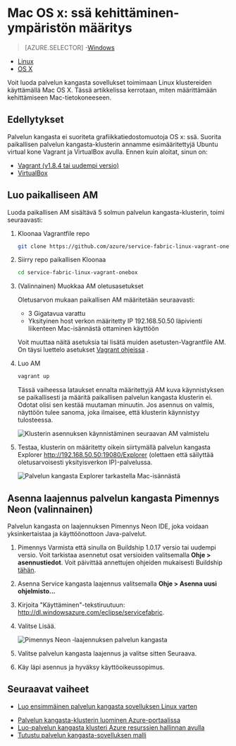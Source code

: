 <properties
   pageTitle="Mac OS x: ssä kehittäminen-ympäristön määritys | Microsoft Azure"
   description="Asenna suorituksenaikainen, SDK ja työkalut ja luoda paikallisen kehittäminen klusterin. Kun olet suorittanut tämän asetuksen, sinun on valmis-sovelluksia Mac OS x: ssä."
   services="service-fabric"
   documentationCenter=".net"
   authors="seanmck"
   manager="timlt"
   editor=""/>

<tags
   ms.service="service-fabric"
   ms.devlang="dotNet"
   ms.topic="get-started-article"
   ms.tgt_pltfrm="NA"
   ms.workload="NA"
   ms.date="09/25/2016"
   ms.author="seanmck"/>

# <a name="set-up-your-development-environment-on-mac-os-x"></a>Mac OS x: ssä kehittäminen-ympäristön määritys

> [AZURE.SELECTOR]
-[Windows](service-fabric-get-started.md)
- [Linux](service-fabric-get-started-linux.md)
- [OS X](service-fabric-get-started-mac.md)

Voit luoda palvelun kangasta sovellukset toimimaan Linux klustereiden käyttämällä Mac OS X. Tässä artikkelissa kerrotaan, miten määrittämään kehittämiseen Mac-tietokoneeseen.

## <a name="prerequisites"></a>Edellytykset

Palvelun kangasta ei suoriteta grafiikkatiedostomuotoja OS x: ssä. Suorita paikallisen palvelun kangasta-klusterin annamme esimääritettyjä Ubuntu virtual kone Vagrant ja VirtualBox avulla. Ennen kuin aloitat, sinun on:

- [Vagrant (v1.8.4 tai uudempi versio)](http://wwww.vagrantup.com/downloads)
- [VirtualBox](http://www.virtualbox.org/wiki/Downloads)

## <a name="create-the-local-vm"></a>Luo paikalliseen AM

Luoda paikallisen AM sisältävä 5 solmun palvelun kangasta-klusterin, toimi seuraavasti:

1. Kloonaa Vagrantfile repo

    ```bash
    git clone https://github.com/azure/service-fabric-linux-vagrant-onebox.git
    ```

2. Siirry repo paikallisen Kloonaa

    ```bash
    cd service-fabric-linux-vagrant-onebox
    ```

3. (Valinnainen) Muokkaa AM oletusasetukset

    Oletusarvon mukaan paikallisen AM määritetään seuraavasti:

    - 3 Gigatavua varattu
    - Yksityinen host verkon määritetty IP 192.168.50.50 läpivienti liikenteen Mac-isännästä ottaminen käyttöön

    Voit muuttaa näitä asetuksia tai lisätä muiden asetusten-Vagrantfile AM. On täysi luettelo asetukset [Vagrant ohjeissa](http://www.vagrantup.com/docs) .

4. Luo AM

    ```bash
    vagrant up
    ```

    Tässä vaiheessa lataukset ennalta määritettyjä AM kuva käynnistyksen se paikallisesti ja määritä paikallisen palvelun kangasta klusterin ei. Odotat olisi sen kestää muutaman minuutin. Jos asennus on valmis, näyttöön tulee sanoma, joka ilmaisee, että klusterin käynnistyy tulosteessa.

    ![Klusterin asennuksen käynnistäminen seuraavan AM valmistelu][cluster-setup-script]

5. Testaa, klusterin on määritetty oikein siirtymällä palvelun kangasta Explorer http://192.168.50.50:19080/Explorer (olettaen että säilyttää oletusarvoisesti yksityisverkon IP)-palvelussa.

    ![Palvelun kangasta Explorer tarkastella Mac-isännästä][sfx-mac]


## <a name="install-the-service-fabric-plugin-for-eclipse-neon-optional"></a>Asenna laajennus palvelun kangasta Pimennys Neon (valinnainen)

Palvelun kangasta on laajennuksen Pimennys Neon IDE, joka voidaan yksinkertaistaa ja käyttöönottoon Java-palvelut.

1. Pimennys Varmista että sinulla on Buildship 1.0.17 versio tai uudempi versio. Voit tarkistaa asennetut osat versioiden valitsemalla **Ohje > asennustiedot**. Voit päivittää annettujen ohjeiden mukaisesti Buildship [tähän][buildship-update].

2. Asenna Service kangasta laajennus valitsemalla **Ohje > Asenna uusi ohjelmisto...**

3. Kirjoita "Käyttäminen"-tekstiruutuun: http://dl.windowsazure.com/eclipse/servicefabric.

4. Valitse Lisää.

    ![Pimennys Neon ‑laajennuksen palvelun kangasta][sf-eclipse-plugin-install]

5. Valitse palvelun kangasta laajennus ja valitse sitten Seuraava.

6. Käy läpi asennus ja hyväksy käyttöoikeussopimus.

## <a name="next-steps"></a>Seuraavat vaiheet

- [Luo ensimmäinen palvelun kangasta sovelluksen Linux varten](service-fabric-create-your-first-linux-application-with-java.md)

<!-- Links -->

- [Palvelun kangasta-klusterin luominen Azure-portaalissa](service-fabric-cluster-creation-via-portal.md)
- [Luo-palvelun kangasta klusteri Azure resurssien hallinnan avulla](service-fabric-cluster-creation-via-arm.md)
- [Tutustu palvelun kangasta-sovelluksen malli](service-fabric-application-model.md)

<!-- Images -->
[cluster-setup-script]: ./media/service-fabric-get-started-mac/cluster-setup-mac.png
[sfx-mac]: ./media/service-fabric-get-started-mac/sfx-mac.png
[sf-eclipse-plugin-install]: ./media/service-fabric-get-started-mac/sf-eclipse-plugin-install.png
[buildship-update]: https://projects.eclipse.org/projects/tools.buildship

